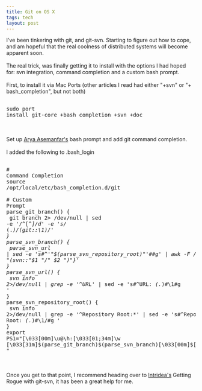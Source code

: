 ```yaml
---
title: Git on OS X
tags: tech
layout: post
---
```

I've been tinkering with git, and git-svn.  Starting to figure out how to cope, and am hopeful that the real coolness of distributed systems will become apparent soon.<br /><br />The real trick, was finally getting it to install with the options I had hoped for: svn integration, command completion and a custom bash prompt.  <br /><br />First, to install it via Mac Ports (other articles I read had either "+svn" or "+ bash_completion", but not both)<br /><pre class="sh_sh"><br />sudo port install git-core +bash_completion +svn +doc<br /></pre><br /><br />Set up <a href="http://unboundimagination.com/Current-Git-Branch-in-Bash-Prompt">Arya Asemanfar's</a> bash prompt and add git command completion.<br /><br />I added the following to .bash_login<br /><pre class="sh_sh"><br /># Command Completion<br />source /opt/local/etc/bash_completion.d/git<br /><br /># Custom Prompt<br />parse_git_branch() {<br />  git branch 2> /dev/null | sed -e '/^[^*]/d' -e 's/* \(.*\)/(git::\1)/'<br />}<br />parse_svn_branch() {<br />  parse_svn_url | sed -e 's#^'"$(parse_svn_repository_root)"'##g' | awk -F / '{print "(svn::"$1 "/" $2 ")"}'<br />}<br />parse_svn_url() {<br />  svn info 2>/dev/null | grep -e '^URL*' | sed -e 's#^URL: *\(.*\)#\1#g '<br />}<br />parse_svn_repository_root() {<br />  svn info 2>/dev/null | grep -e '^Repository Root:*' | sed -e 's#^Repository Root: *\(.*\)#\1\/#g '<br />}<br />export PS1="\[\033[00m\]\u@\h:\[\033[01;34m\]\w \[\033[31m\]\$(parse_git_branch)\$(parse_svn_branch)\[\033[00m\]$\[\033[00m\] "<br /></pre><br /><br />Once you get to that point, I recommend heading over to <a href="http://www.intridea.com/2008/6/18/going-rogue-with-git-svn-on-os-x">Intridea's</a> Getting Rogue with git-svn, it has been a great help for me.
